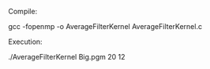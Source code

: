 Compile:

gcc -fopenmp -o AverageFilterKernel AverageFilterKernel.c

Execution:

./AverageFilterKernel Big.pgm 20 12
